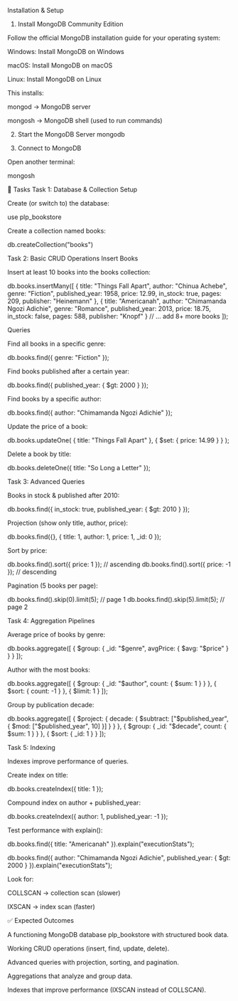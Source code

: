 Installation & Setup
1. Install MongoDB Community Edition

Follow the official MongoDB installation guide for your operating system:

Windows: Install MongoDB on Windows

macOS: Install MongoDB on macOS

Linux: Install MongoDB on Linux

This installs:

mongod → MongoDB server

mongosh → MongoDB shell (used to run commands)

2. Start the MongoDB Server
mongodb

3. Connect to MongoDB

Open another terminal:

mongosh

📝 Tasks
Task 1: Database & Collection Setup

Create (or switch to) the database:

use plp_bookstore


Create a collection named books:

db.createCollection("books")

Task 2: Basic CRUD Operations
Insert Books

Insert at least 10 books into the books collection:

db.books.insertMany([
  {
    title: "Things Fall Apart",
    author: "Chinua Achebe",
    genre: "Fiction",
    published_year: 1958,
    price: 12.99,
    in_stock: true,
    pages: 209,
    publisher: "Heinemann"
  },
  {
    title: "Americanah",
    author: "Chimamanda Ngozi Adichie",
    genre: "Romance",
    published_year: 2013,
    price: 18.75,
    in_stock: false,
    pages: 588,
    publisher: "Knopf"
  }
  // ... add 8+ more books
]);

Queries

Find all books in a specific genre:

db.books.find({ genre: "Fiction" });


Find books published after a certain year:

db.books.find({ published_year: { $gt: 2000 } });


Find books by a specific author:

db.books.find({ author: "Chimamanda Ngozi Adichie" });


Update the price of a book:

db.books.updateOne(
  { title: "Things Fall Apart" },
  { $set: { price: 14.99 } }
);


Delete a book by title:

db.books.deleteOne({ title: "So Long a Letter" });

Task 3: Advanced Queries

Books in stock & published after 2010:

db.books.find({ in_stock: true, published_year: { $gt: 2010 } });


Projection (show only title, author, price):

db.books.find({}, { title: 1, author: 1, price: 1, _id: 0 });


Sort by price:

db.books.find().sort({ price: 1 });   // ascending
db.books.find().sort({ price: -1 });  // descending


Pagination (5 books per page):

db.books.find().skip(0).limit(5); // page 1
db.books.find().skip(5).limit(5); // page 2

Task 4: Aggregation Pipelines

Average price of books by genre:

db.books.aggregate([
  { $group: { _id: "$genre", avgPrice: { $avg: "$price" } } }
]);


Author with the most books:

db.books.aggregate([
  { $group: { _id: "$author", count: { $sum: 1 } } },
  { $sort: { count: -1 } },
  { $limit: 1 }
]);


Group by publication decade:

db.books.aggregate([
  {
    $project: {
      decade: { $subtract: ["$published_year", { $mod: ["$published_year", 10] }] }
    }
  },
  { $group: { _id: "$decade", count: { $sum: 1 } } },
  { $sort: { _id: 1 } }
]);

Task 5: Indexing

Indexes improve performance of queries.

Create index on title:

db.books.createIndex({ title: 1 });


Compound index on author + published_year:

db.books.createIndex({ author: 1, published_year: -1 });


Test performance with explain():

db.books.find({ title: "Americanah" }).explain("executionStats");

db.books.find({ author: "Chimamanda Ngozi Adichie", published_year: { $gt: 2000 } }).explain("executionStats");


Look for:

COLLSCAN → collection scan (slower)

IXSCAN → index scan (faster)

✅ Expected Outcomes

A functioning MongoDB database plp_bookstore with structured book data.

Working CRUD operations (insert, find, update, delete).

Advanced queries with projection, sorting, and pagination.

Aggregations that analyze and group data.

Indexes that improve performance (IXSCAN instead of COLLSCAN).